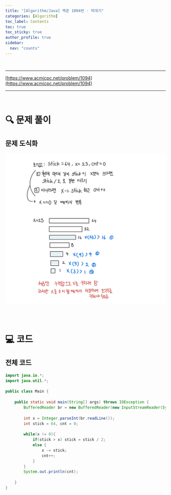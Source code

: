```yaml
---
title: "[Algorithm/Java] 백준 1094번 - 막대기"
categories: [Algorithm]
toc_label: Contents
toc: true
toc_sticky: true
author_profile: true
sidebar:
  nav: "counts"
---
```


<br>

---

[https://www.acmicpc.net/problem/1094](https://www.acmicpc.net/problem/1094)

---

<br>

# 🔍 문제 풀이

## 문제 도식화

![assets/images/2025/1094.jpg](../../../assets/images/2025/1094.jpg)

<br><br>

# 💻 코드

## 전체 코드

```java
import java.io.*;
import java.util.*;

public class Main {

    public static void main(String[] args) throws IOException {
        BufferedReader br = new BufferedReader(new InputStreamReader(System.in));

        int x = Integer.parseInt(br.readLine());
        int stick = 64, cnt = 0;

        while(x != 0){
            if(stick > x) stick = stick / 2;
            else {
                x -= stick;
                cnt++;
            }
        }
        System.out.println(cnt);

    }
}
```

<br>

